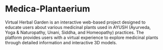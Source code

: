 # Medica-Plantaerium
Virtual Herbal Garden is an interactive web-based project designed to educate users about various medicinal plants used in AYUSH (Ayurveda, Yoga &amp; Naturopathy, Unani, Siddha, and Homeopathy) practices. The platform provides users with a virtual experience to explore medicinal plants through detailed information and interactive 3D models.
